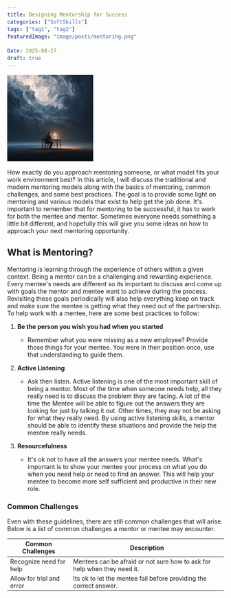 ```yaml
---
title: Designing Mentorship for Success
categories: ["SoftSkills"]
tags: ["tag1", "tag2"]
featuredImage: "image/posts/mentoring.png"

Date: 2025-08-27
draft: true
---
```



 <img src="/image/posts/mentoring.png" alt="Mentorship" width="200"/>

How exactly do you approach mentoring someone, or what model fits your work environment best? In this article, I will discuss the traditional and modern mentoring models along with the basics of mentoring, common challenges, and some best practices. The goal is to provide some light on mentoring and various models that exist to help get the job done.
It's important to remember that for mentoring to be successful, it has to work for both the mentee and mentor. Sometimes everyone needs something a little bit different, and hopefully this will give you some ideas on how to approach your next mentoring opportunity.

## What is Mentoring?

Mentoring is learning through the experience of others within a given context. Being a mentor can be a
challenging and rewarding experience. Every mentee's needs are different so its important to discuss and
come up with goals the mentor and mentee want to achieve during the process. Revisiting these goals
periodically will also help everything keep on track and make sure the mentee is getting what they need out of
the partnership. To help work with a mentee, here are some best practices to follow:

1. **Be the person you wish you had when you started**
   - Remember what you were missing as a new employee? Provide those things for your mentee. You were in their position once, use that understanding to guide them.

2. **Active Listening**
   - Ask then listen. Active listening is one of the most important skill of being a mentor. Most of the time when someone needs help, all they really need is to discuss the problem they are facing. A lot of the time the Mentee will be able to figure out the answers they are looking for just by talking it out. Other times, they may not be asking for what they really need. By using active listening skills, a mentor should be able to identify these situations and provide the help the mentee really needs.

3. **Resourcefulness**

    - It's ok not to have all the answers your mentee needs. What's important is to show your mentee your process on what you do when you need help or need to find an answer. This will help your mentee to become more self sufficient and productive in their new role.

### Common Challenges

Even with these guidelines, there are still common challenges that will arise. Below is a list of common challenges a mentor or mentee may encounter.

| Common Challenges         | Description                                                              |
|---------------------------|--------------------------------------------------------------------------|
| Recognize need for help   | Mentees can be afraid or not sure how to ask for help when they need it. |
| Allow for trial and error | Its ok to let the mentee fail before providing the correct answer.       |


